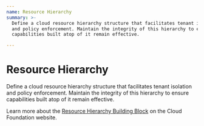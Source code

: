 ```yaml
---
name: Resource Hierarchy
summary: >-
  Define a cloud resource hierarchy structure that facilitates tenant isolation
  and policy enforcement. Maintain the integrity of this hierarchy to ensure
  capabilities built atop of it remain effective.

---
```


# Resource Hierarchy

Define a cloud resource hierarchy structure that facilitates tenant isolation and policy enforcement. Maintain the integrity of this hierarchy to ensure capabilities built atop of it remain effective.

Learn more about the [Resource Hierarchy Building Block](https://cloudfoundation.org/maturity-model/tenant-management/resource-hierarchy.html) on the Cloud Foundation website.
